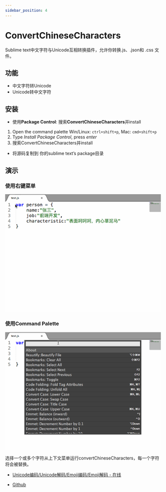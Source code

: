 ```yaml
---
sidebar_position: 4
---
```


# ConvertChineseCharacters

Sublime text中文字符与Unicode互相转换插件，允许你转换.js、.json和 .css 文件。

## 功能

* 中文字符转Unicode
* Unicode转中文字符

## 安装

* 使用**Package Control**: 搜索**ConvertChineseCharacters**并install
1. Open the command palette
Win/Linux: `ctrl+shift+p`, Mac: `cmd+shift+p`
2. Type *Install Package Control*, press *enter*
3. 搜索ConvertChineseCharacters并install
* 将源码复制到 你的sublime text’s package目录

## 演示

### 使用右键菜单
![ConvertChineseCharacters](./img/ConvertChineseCharacters-1.gif)

### 使用Command Palette
![ConvertChineseCharacters](./img/ConvertChineseCharacters-2.gif)


选择一个或多个字符从上下文菜单运行convertChineseCharacters，每一个字符将会被替换。

* <a href="https://gadgets.gotomorrow.dev/unicode">Unicode编码/Unicode解码/Emoji编码/Emoji解码 - 在线</a>

* <a href="https://github.com/leibnizli/ConvertChineseCharacters">Github</a>

